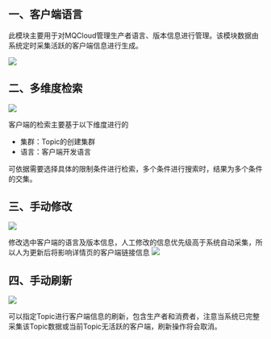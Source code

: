 ## 一、<span id="clusterList">客户端语言</span>

此模块主要用于对MQCloud管理生产者语言、版本信息进行管理。该模块数据由系统定时采集活跃的客户端信息进行生成。

<img src="img/clientlanguageShow.png" class="img-wiki">

## 二、<span id="addbroker">多维度检索</span>

<img src="img/clientLanguageSearch.png" class="img-wiki">

客户端的检索主要基于以下维度进行的

* 集群：Topic的创建集群
* 语言：客户端开发语言

可依据需要选择具体的限制条件进行检索，多个条件进行搜索时，结果为多个条件的交集。

## 三、<span id="upgradebroker">手动修改</span>

<img src="img/clientLanguageModify.png" class="img-wiki">

修改选中客户端的语言及版本信息，人工修改的信息优先级高于系统自动采集，所以人为更新后将影响详情页的客户端链接信息
<img src="img/detailConnection.png" class="img-wiki">


## 四、<span id="ext">手动刷新</span>

<img src="img/clientLanguageRefresh.png" class="img-wiki">

可以指定Topic进行客户端信息的刷新，包含生产者和消费者，注意当系统已完整采集该Topic数据或当前Topic无活跃的客户端，刷新操作将会取消。